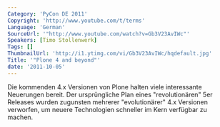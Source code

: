 ```yaml
---
Category: 'PyCon DE 2011'
Copyright: 'http://www.youtube.com/t/terms'
Language: 'German'
SourceUrl: '"http://www.youtube.com/watch?v=Gb3V23AvIWc"'
Speakers: [Timo Stollenwerk]
Tags: []
ThumbnailUrl: 'http://i1.ytimg.com/vi/Gb3V23AvIWc/hqdefault.jpg'
Title: '"Plone 4 and beyond"'
date: '2011-10-05'
---
```

Die kommenden 4.x Versionen von Plone halten viele interessante Neuerungen bereit. Der ursprüngliche Plan eines "revolutionären" 5er Releases wurden zugunsten mehrerer "evolutionärer" 4.x Versionen verworfen, um neuere Technologien schneller im Kern verfügbar zu machen.